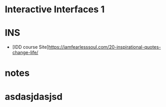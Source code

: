# Interactive Interfaces 1

# INS
- [IDD course Site]https://iamfearlesssoul.com/20-inspirational-quotes-change-life/
# notes
# asdasjdasjsd